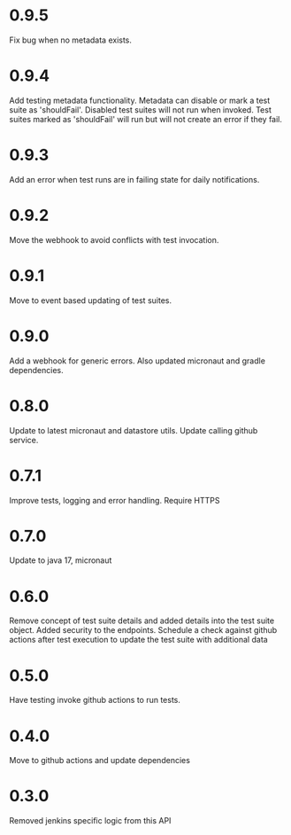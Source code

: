 # 0.9.5

Fix bug when no metadata exists.

# 0.9.4

Add testing metadata functionality. Metadata can disable or mark a test suite as 'shouldFail'.
Disabled test suites will not run when invoked. Test suites marked as 'shouldFail' will run but will not create an error if they fail.

# 0.9.3

Add an error when test runs are in failing state for daily notifications.

# 0.9.2

Move the webhook to avoid conflicts with test invocation.

# 0.9.1

Move to event based updating of test suites.

# 0.9.0

Add a webhook for generic errors. Also updated micronaut and gradle dependencies.

# 0.8.0

Update to latest micronaut and datastore utils. Update calling github service.

# 0.7.1

Improve tests, logging and error handling. Require HTTPS

# 0.7.0

Update to java 17, micronaut

# 0.6.0

Remove concept of test suite details and added details into the test suite object.
Added security to the endpoints.
Schedule a check against github actions after test execution to update the test suite with additional data

# 0.5.0

Have testing invoke github actions to run tests.

# 0.4.0

Move to github actions and update dependencies

# 0.3.0

Removed jenkins specific logic from this API